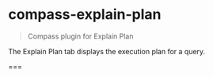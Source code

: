 # compass-explain-plan

> Compass plugin for Explain Plan

The Explain Plan tab displays the execution plan for a query.

===

[enzyme]: http://airbnb.io/enzyme/
[enzyme-chai]: https://github.com/producthunt/chai-enzyme
[jsdom]: https://github.com/tmpvar/jsdom
